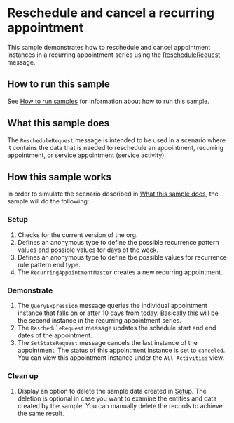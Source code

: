 # Reschedule and cancel a recurring appointment

This sample demonstrates how to reschedule and cancel appointment instances in a recurring appointment series using the [RescheduleRequest](https://docs.microsoft.com/en-us/dotnet/api/microsoft.crm.sdk.messages.reschedulerequest?view=dynamics-general-ce-9) message.

## How to run this sample

See [How to run samples](https://github.com/microsoft/PowerApps-Samples/blob/master/cds/README.md) for information about how to run this sample.

## What this sample does

The `RescheduleRequest` message is intended to be used in a scenario where it contains the data that is needed to reschedule an appointment, recurring appointment, or service appointment (service activity).

## How this sample works

In order to simulate the scenario described in [What this sample does](#what-this-sample-does), the sample will do the following:

### Setup

1. Checks for the current version of the org.
2. Defines an anonymous type to define the possible recurrence pattern values and possible values for days of the week.
3. Defines an anonymous type to define tbe possible values for recurrence rule pattern end type.
4. The `RecurringAppointmentMaster` creates a new recurring appointment.

### Demonstrate

1. The `QueryExpression` message queries the individual appointment instance that falls on or after 10 days from today. Basically this will be the second instance in the recurring appointment series.
2. The `RescheduleRequest` message updates the schedule start and end dates of the appointment.
3. The `SetStateRequest` message cancels the last instance of the appointment. The status of this appointment instance is set to `canceled`. You can view this appointment instance under the `All Activities` view.

### Clean up

1. Display an option to delete the sample data created in [Setup](#setup).
    The deletion is optional in case you want to examine the entities and data created by the sample. You can manually delete the records to achieve the same result.
